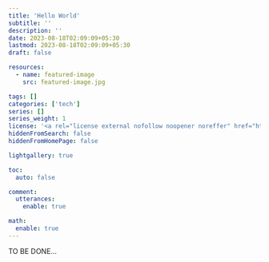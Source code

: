 ```yaml
---
title: 'Hello World'
subtitle: ''
description: ''
date: 2023-08-18T02:09:09+05:30
lastmod: 2023-08-18T02:09:09+05:30
draft: false

resources:
  - name: featured-image
    src: featured-image.jpg

tags: []
categories: ['tech']
series: []
series_weight: 1
license: '<a rel="license external nofollow noopener noreffer" href="https://creativecommons.org/licenses/by-nc/4.0/" target="_blank">CC BY-NC 4.0</a>'
hiddenFromSearch: false
hiddenFromHomePage: false

lightgallery: true

toc:
  auto: false

comment:
  utterances:
    enable: true

math:
  enable: true
---
```


TO BE DONE...

